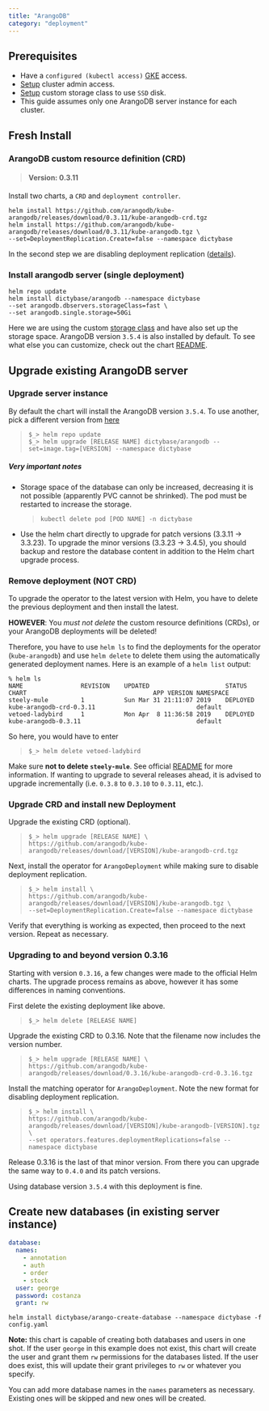 ```yaml
---
title: "ArangoDB"
category: "deployment"
---
```


## Prerequisites

- Have a `configured (kubectl access)`
  [GKE](https://cloud.google.com/kubernetes-engine/) access.
- [Setup](/deployment/admin) cluster admin access.
- [Setup](/deployment/storageclass) custom storage class to use `SSD` disk.
- This guide assumes only one ArangoDB server instance for each cluster.

## Fresh Install

### ArangoDB custom resource definition (CRD)

> #### Version: 0.3.11

Install two charts, a `CRD` and `deployment controller`.

```shell
helm install https://github.com/arangodb/kube-arangodb/releases/download/0.3.11/kube-arangodb-crd.tgz
helm install https://github.com/arangodb/kube-arangodb/releases/download/0.3.11/kube-arangodb.tgz \
--set=DeploymentReplication.Create=false --namespace dictybase
```

In the second step we are disabling deployment replication ([details](https://github.com/arangodb/kube-arangodb/blob/0.3.11/docs/Manual/Deployment/Kubernetes/Helm.md)).

### Install arangodb server (single deployment)

```shell
helm repo update
helm install dictybase/arangodb --namespace dictybase
--set arangodb.dbservers.storageClass=fast \
--set arangodb.single.storage=50Gi
```

Here we are using the custom [storage class](/deployment/storageclass) and have also
set up the storage space. ArangoDB version `3.5.4` is also installed by
default. To see what else you can customize, check out the chart
[README](https://github.com/dictybase-docker/kubernetes-charts/tree/master/arangodb).

## Upgrade existing ArangoDB server

### Upgrade server instance

By default the chart will install the ArangoDB version `3.5.4`. To use another,
pick a different version from
[here](https://hub.docker.com/_/arangodb/?tab=tags)

> `$_> helm repo update`  
> `$_> helm upgrade [RELEASE NAME] dictybase/arangodb --set=image.tag=[VERSION] --namespace dictybase`

##### Very important notes

- Storage space of the database can only be increased, decreasing it is not
  possible (apparently PVC cannot be shrinked). The pod must be restarted to
  increase the storage.
  > `kubectl delete pod [POD NAME] -n dictybase`
- Use the helm chart directly to upgrade for patch versions (3.3.11 -> 3.3.23).
  To upgrade the minor versions (3.3.23 -> 3.4.5), you should backup and restore
  the database content in addition to the Helm chart upgrade process.

### Remove deployment (NOT CRD)

To upgrade the operator to the latest version with Helm, you have to
delete the previous deployment and then install the latest.

**HOWEVER**: You _must not delete_ the custom resource definitions (CRDs), or your
ArangoDB deployments will be deleted!

Therefore, you have to use `helm ls` to find the deployments for the
operator (`kube-arangodb`) and use `helm delete` to delete them using the
automatically generated deployment names. Here is an example of a `helm list` output:

```
% helm ls
NAME            	REVISION	UPDATED                 	STATUS  	CHART                               	APP VERSION	NAMESPACE
steely-mule     	1       	Sun Mar 31 21:11:07 2019	DEPLOYED	kube-arangodb-crd-0.3.11             	           	default
vetoed-ladybird 	1       	Mon Apr  8 11:36:58 2019	DEPLOYED	kube-arangodb-0.3.11                	           	default
```

So here, you would have to enter

> `$_> helm delete vetoed-ladybird`

Make sure **not to delete `steely-mule`**. See official
[README](https://github.com/arangodb/kube-arangodb/blob/master/README.md) for
more information. If wanting to upgrade to several releases ahead, it is
advised to upgrade incrementally (i.e. `0.3.8` to `0.3.10` to `0.3.11`, etc.).

### Upgrade CRD and install new Deployment

Upgrade the existing CRD (optional).

> `$_> helm upgrade [RELEASE NAME] \`  
>  `https://github.com/arangodb/kube-arangodb/releases/download/[VERSION]/kube-arangodb-crd.tgz`

Next, install the operator for `ArangoDeployment` while making sure to disable deployment replication.

> `$_> helm install \`  
>  `https://github.com/arangodb/kube-arangodb/releases/download/[VERSION]/kube-arangodb.tgz \`  
>  `--set=DeploymentReplication.Create=false --namespace dictybase`

Verify that everything is working as expected, then proceed to the next version.
Repeat as necessary.

### Upgrading to and beyond version 0.3.16

Starting with version `0.3.16`, a few changes were made to the official Helm charts. The upgrade
process remains as above, however it has some differences in naming conventions.

First delete the existing deployment like above.

> `$_> helm delete [RELEASE NAME]`

Upgrade the existing CRD to 0.3.16. Note that the filename now includes the version number.

> `$_> helm upgrade [RELEASE NAME] \`  
>  `https://github.com/arangodb/kube-arangodb/releases/download/0.3.16/kube-arangodb-crd-0.3.16.tgz`

Install the matching operator for `ArangoDeployment`. Note the new format for disabling deployment replication.

> `$_> helm install \`  
>  `https://github.com/arangodb/kube-arangodb/releases/download/[VERSION]/kube-arangodb-[VERSION].tgz \`  
>  `--set operators.features.deploymentReplications=false --namespace dictybase`

Release 0.3.16 is the last of that minor version. From there you can upgrade the same way to `0.4.0` and its
patch versions.

Using database version `3.5.4` with this deployment is fine.

## Create new databases (in existing server instance)

```yaml
database:
  names:
    - annotation
    - auth
    - order
    - stock
  user: george
  password: costanza
  grant: rw
```

```shell
helm install dictybase/arango-create-database --namespace dictybase -f config.yaml
```

**Note:** this chart is capable of creating both databases and users in one shot.
If the user `george` in this example does not exist, this chart will create the
user and grant them `rw` permissions for the databases listed. If the user does
exist, this will update their grant privileges to `rw` or whatever you specify.

You can add more database names in the `names` parameters as necessary. Existing
ones will be skipped and new ones will be created.
